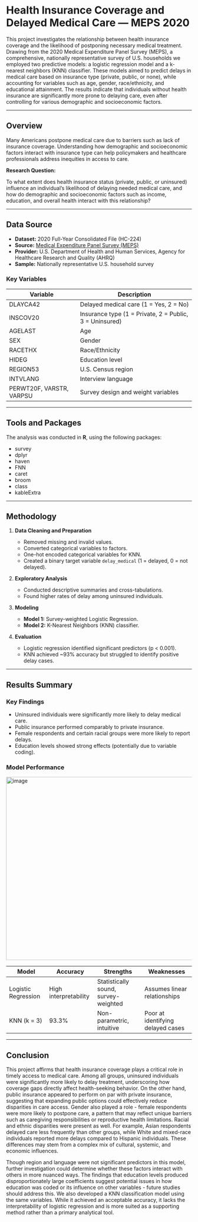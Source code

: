 # Health Insurance Coverage and Delayed Medical Care — MEPS 2020

This project investigates the relationship between health insurance coverage and the likelihood of postponing necessary medical treatment. Drawing from the 2020 Medical Expenditure Panel Survey (MEPS), a comprehensive, nationally representative survey of U.S. households we employed two predictive models: a logistic regression model and a k-nearest neighbors (KNN) classifier. These models aimed to predict delays in medical care based on insurance type (private, public, or none), while accounting for variables such as age, gender, race/ethnicity, and educational attainment. The results indicate that individuals without health insurance are significantly more prone to delaying care, even after controlling for various demographic and socioeconomic factors.

---

## Overview

Many Americans postpone medical care due to barriers such as lack of insurance coverage. Understanding how demographic and socioeconomic factors interact with insurance type can help policymakers and healthcare professionals address inequities in access to care.

**Research Question:**

To what extent does health insurance status (private, public, or uninsured) influence an individual’s likelihood of delaying needed medical care, and how do demographic and socioeconomic factors such as income, education, and overall health interact with this relationship?

---

## Data Source

- **Dataset:** 2020 Full-Year Consolidated File (HC-224)
- **Source:** [Medical Expenditure Panel Survey (MEPS)](https://meps.ahrq.gov/mepsweb/data_files/pufs/h224/h224dta.zip)
- **Provider:** U.S. Department of Health and Human Services, Agency for Healthcare Research and Quality (AHRQ)
- **Sample:** Nationally representative U.S. household survey

### Key Variables

| Variable | Description |
|-----------|--------------|
| DLAYCA42 | Delayed medical care (1 = Yes, 2 = No) |
| INSCOV20 | Insurance type (1 = Private, 2 = Public, 3 = Uninsured) |
| AGELAST | Age |
| SEX | Gender |
| RACETHX | Race/Ethnicity |
| HIDEG | Education level |
| REGION53 | U.S. Census region |
| INTVLANG | Interview language |
| PERWT20F, VARSTR, VARPSU | Survey design and weight variables |

---

## Tools and Packages

The analysis was conducted in **R**, using the following packages:

- survey  
- dplyr  
- haven  
- FNN  
- caret  
- broom  
- class  
- kableExtra  

---

## Methodology

1. **Data Cleaning and Preparation**
   - Removed missing and invalid values.
   - Converted categorical variables to factors.
   - One-hot encoded categorical variables for KNN.
   - Created a binary target variable `delay_medical` (1 = delayed, 0 = not delayed).

2. **Exploratory Analysis**
   - Conducted descriptive summaries and cross-tabulations.
   - Found higher rates of delay among uninsured individuals.

3. **Modeling**
   - **Model 1:** Survey-weighted Logistic Regression.
   - **Model 2:** K-Nearest Neighbors (KNN) classifier.

4. **Evaluation**
   - Logistic regression identified significant predictors (p < 0.001).
   - KNN achieved ~93% accuracy but struggled to identify positive delay cases.

---

## Results Summary

### Key Findings
- Uninsured individuals were significantly more likely to delay medical care.
- Public insurance performed comparably to private insurance.
- Female respondents and certain racial groups were more likely to report delays.
- Education levels showed strong effects (potentially due to variable coding).



### Model Performance

<img width="682" height="497" alt="image" src="https://github.com/user-attachments/assets/68309f03-e86b-4ae1-ab01-cabaf316a804" />


| Model | Accuracy | Strengths | Weaknesses |
|--------|-----------|------------|-------------|
| Logistic Regression | High interpretability | Statistically sound, survey-weighted | Assumes linear relationships |
| KNN (k = 3) | 93.3% | Non-parametric, intuitive | Poor at identifying delayed cases |

---

## Conclusion

This project affirms that health insurance coverage plays a critical role in timely access to medical care. Among all groups, uninsured individuals were significantly more likely to delay treatment, underscoring how coverage gaps directly affect health-seeking behavior. On the other hand, public insurance appeared to perform on par with private insurance, suggesting that expanding public options could effectively reduce disparities in care access. 
Gender also played a role - female respondents were more likely to postpone care, a pattern that may reflect unique barriers such as caregiving responsibilities or reproductive health limitations. Racial and ethnic disparities were present as well. For example, Asian respondents delayed care less frequently than other groups, while White and mixed-race individuals reported more delays compared to Hispanic individuals. These differences may stem from a complex mix of cultural, systemic, and economic influences. 


Though region and language were not significant predictors in this model, further investigation could determine whether these factors interact with others in more nuanced ways. The findings that education levels produced disproportionately large coefficients suggest potential issues in how education was coded or its influence on other variables - future studies should address this.
We also developed a KNN classification model using the same variables. While it achieved an acceptable accuracy, it lacks the interpretability of logistic regression and is more suited as a supporting method rather than a primary analytical tool.

